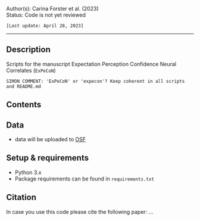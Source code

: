 Author(s): Carina Forster et al. (2023) <br>
Status: Code is not yet reviewed

`[Last update: April 28, 2023]`
***

## Description
Scripts for the manuscript Expectation Perception Confidence Neural Correlates (`ExPeCoN`)

`SIMON COMMENT: 'ExPeCoN' or 'expecon'? Keep coherent in all scripts and README.md`

## Contents

## Data
* data will be uploaded to [OSF](https://osf.io)

## Setup & requirements 
* Python 3.x 
* Package requirements can be found in `requirements.txt`

## Citation
In case you use this code please cite the following paper:
...

